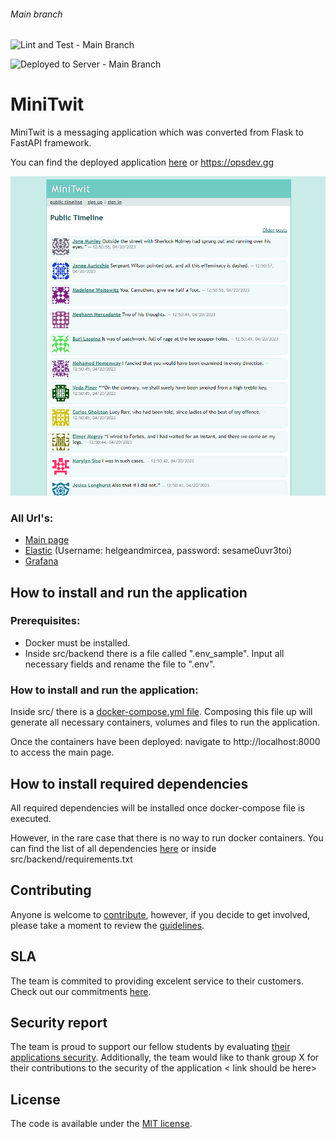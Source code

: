###### Main branch
![Lint and Test - Main Branch](https://github.com/MinitwitGroupI/Minitwit/actions/workflows/lint-and-test.yml/badge.svg?branch=main)

![Deployed to Server - Main Branch](https://github.com/MinitwitGroupI/Minitwit/actions/workflows/deploy.yaml/badge.svg?branch=main)

# MiniTwit

MiniTwit is a messaging application which was converted from Flask to FastAPI framework.

You can find the deployed application [here](https://opsdev.gg) or https://opsdev.gg

![Landing Page](docs/images/landingpage.png?raw=true)

### All Url's: 
*  [Main page](https://opsdev.gg)
*  [Elastic](http://opsdev.gg:5601) (Username: helgeandmircea, password: sesame0uvr3toi)
*  [Grafana](http://opsdev.gg:3000/d/DVJQxp-4k/minitwit-responses?orgId=1)

## How to install and run the application

### Prerequisites: 
- Docker must be installed.
- Inside src/backend there is a file called ".env_sample". Input all necessary fields and rename the file to ".env".

### How to install and run the application:

Inside src/ there is a [docker-compose.yml file](src/docker-compose.yml).
Composing this file up will generate all necessary containers, volumes and files to run the application.

Once the containers have been deployed: navigate to http://localhost:8000 to access the main page.

## How to install required dependencies

All required dependencies will be installed once docker-compose file is executed.

However, in the rare case that there is no way to run docker containers. You can find the list of all dependencies [here](src/backend/requirements.txt) or inside src/backend/requirements.txt

## Contributing

Anyone is welcome to [contribute](docs/CONTRIBUTE.md),
however, if you decide to get involved, please take a moment to review
the [guidelines](docs/CONTRIBUTE.md).

## SLA

The team is commited to providing excelent service to their customers. Check out our commitments [here](docs/SLA.md).

## Security report

The team is proud to support our fellow students by evaluating [their applications security](docs/security%20report/Group%20I%20%20-%20Security%20Assessment%20Findings%20Report.pdf).
Additionally, the team would like to thank group X for their contributions to the security of the application < link should be here>

## License

The code is available under the [MIT license](docs/LICENSE).